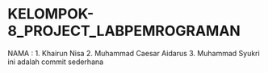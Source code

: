 # KELOMPOK-8_PROJECT_LABPEMROGRAMAN
NAMA : 1. Khairun Nisa
       2. Muhammad Caesar Aidarus
       3. Muhammad Syukri
ini adalah commit sederhana
